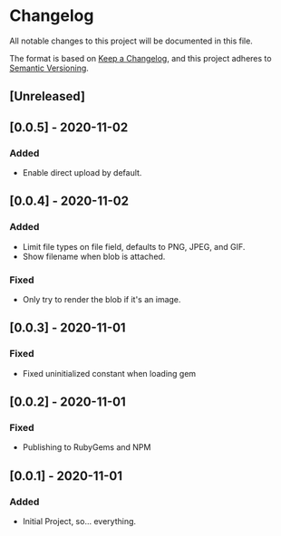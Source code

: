 # Changelog
All notable changes to this project will be documented in this file.

The format is based on [Keep a Changelog](https://keepachangelog.com/en/1.0.0/),
and this project adheres to [Semantic Versioning](https://semver.org/spec/v2.0.0.html).

## [Unreleased]

## [0.0.5] - 2020-11-02
### Added
- Enable direct upload by default.

## [0.0.4] - 2020-11-02
### Added
- Limit file types on file field, defaults to PNG, JPEG, and GIF.
- Show filename when blob is attached.

### Fixed
- Only try to render the blob if it's an image.

## [0.0.3] - 2020-11-01
### Fixed
- Fixed uninitialized constant when loading gem

## [0.0.2] - 2020-11-01
### Fixed
- Publishing to RubyGems and NPM

## [0.0.1] - 2020-11-01
### Added
- Initial Project, so... everything.

